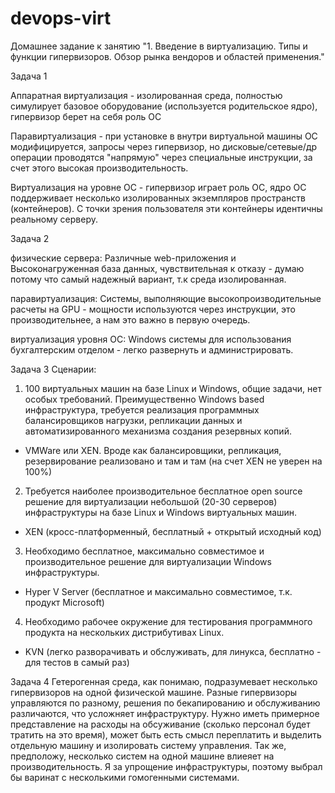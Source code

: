 # devops-virt

Домашнее задание к занятию "1. Введение в виртуализацию. Типы и функции гипервизоров. Обзор рынка вендоров и областей применения."  


Задача 1  

Аппаратная виртуализация - изолированная среда, полностью симулирует базовое оборудование (используется родительское ядро), гипервизор берет на себя роль ОС  

Паравиртуализация - при установке в внутри виртуальной машины ОС модифицируется, запросы через гипервизор, но дисковые/сетевые/др операции проводятся "напрямую" через специальные инструкции, за счет этого высокая производительность.   

Виртуализация на уровне ОС - гипервизор играет роль ОС, ядро ОС поддерживает несколько изолированных экземпляров пространств (контейнеров). С точки зрения пользователя эти контейнеры идентичны реальному серверу.   


Задача 2  

физические сервера: Различные web-приложения и Высоконагруженная база данных, чувствительная к отказу - думаю потому что самый надежный вариант, т.к среда изолированная.   

паравиртуализация: Системы, выполняющие высокопроизводительные расчеты на GPU - мощности используются через инструкции, это производительнее, а нам это важно в первую очередь.   

виртуализация уровня ОС: Windows системы для использования бухгалтерским отделом - легко развернуть и администрировать.   


Задача 3
Сценарии:
1. 100 виртуальных машин на базе Linux и Windows, общие задачи, нет особых требований. Преимущественно Windows based инфраструктура, требуется реализация программных балансировщиков нагрузки, репликации данных и автоматизированного механизма создания резервных копий.
  - VMWare или XEN. Вроде как балансировщики, репликация, резервирование реализовано и там и там (на счет XEN не уверен на 100%)
2. Требуется наиболее производительное бесплатное open source решение для виртуализации небольшой (20-30 серверов) инфраструктуры на базе Linux и Windows виртуальных машин.
  - XEN (кросс-платформенный, бесплатный + открытый исходный код)
3. Необходимо бесплатное, максимально совместимое и производительное решение для виртуализации Windows инфраструктуры.
  - Hyper V Server (бесплатное и максимально совместимое, т.к. продукт Microsoft)
4. Необходимо рабочее окружение для тестирования программного продукта на нескольких дистрибутивах Linux.
  - KVN (легко разворачивать и обслуживать, для линукса, бесплатно - для тестов в самый раз)


Задача 4
Гетерогенная среда, как понимаю, подразумевает несколько гипервизоров на одной физической машине. Разные гипервизоры управляются по разному, решения по бекапированию и обслуживанию различаются, что усложняет инфраструктуру. Нужно иметь примерное представление на расходы на обсуживание (сколько персонал будет тратить на это время), может быть есть смысл переплатить и выделить отдельную машину и изолировать систему управления. Так же, предположу, несколько систем на одной машине влиеяет на производительность. Я за упрощение инфраструктуры, поэтому выбрал бы варинат с несколькими гомогенными системами.
